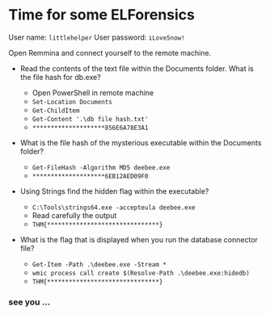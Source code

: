# Time for some ELForensics

User name: `littlehelper`
User password: `iLove5now!`

Open Remmina and connect yourself to the remote machine. 

- Read the contents of the text file within the Documents folder. What is the file hash for db.exe?

	- Open PowerShell in remote machine
	- `Set-Location Documents`
	- `Get-ChildItem`
	- `Get-Content '.\db file hash.txt'`
	- `********************856E6A78E3A1`

- What is the file hash of the mysterious executable within the Documents folder?

	- `Get-FileHash -Algorithm MD5 deebee.exe`
	- `********************6EB12AED09F0`

- Using Strings find the hidden flag within the executable?

	- `C:\Tools\strings64.exe -accepteula deebee.exe`
	- Read carefully the output
	- `THM{*******************************}`

- What is the flag that is displayed when you run the database connector file?

	- `Get-Item -Path .\deebee.exe -Stream *`
	- `wmic process call create $(Resolve-Path .\deebee.exe:hidedb)`
	- `THM{*******************************}`



### see you ...
